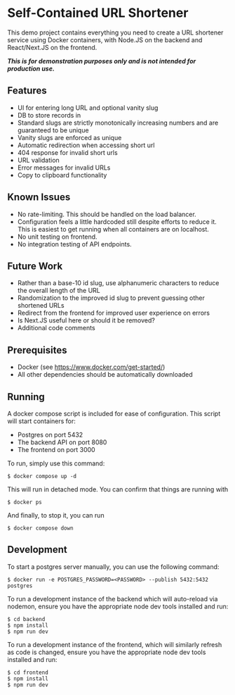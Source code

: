 # Self-Contained URL Shortener

This demo project contains everything you need to create a URL shortener service using Docker containers, with
Node.JS on the backend and React/Next.JS on the frontend.

***This is for demonstration purposes only and is not intended for production use.***

## Features
* UI for entering long URL and optional vanity slug 
* DB to store records in
* Standard slugs are strictly monotonically increasing numbers and are guaranteed to be unique
* Vanity slugs are enforced as unique
* Automatic redirection when accessing short url
* 404 response for invalid short urls
* URL validation
* Error messages for invalid URLs
* Copy to clipboard functionality

## Known Issues
* No rate-limiting. This should be handled on the load balancer.
* Configuration feels a little hardcoded still despite efforts to reduce it. This is easiest to get running when all containers are on localhost.
* No unit testing on frontend.
* No integration testing of API endpoints.

## Future Work
* Rather than a base-10 id slug, use alphanumeric characters to reduce the overall length of the URL
* Randomization to the improved id slug to prevent guessing other shortened URLs
* Redirect from the frontend for improved user experience on errors
* Is Next.JS useful here or should it be removed?
* Additional code comments

## Prerequisites
- Docker (see https://www.docker.com/get-started/)
- All other dependencies should be automatically downloaded

## Running
A docker compose script is included for ease of configuration. This script will start containers for:
- Postgres on port 5432
- The backend API on port 8080
- The frontend on port 3000

To run, simply use this command:
```
$ docker compose up -d
```
This will run in detached mode. You can confirm that things are running with
```
$ docker ps
```
And finally, to stop it, you can run
```
$ docker compose down
```

## Development
To start a postgres server manually, you can use the following command:
```
$ docker run -e POSTGRES_PASSWORD=<PASSWORD> --publish 5432:5432 postgres
```

To run a development instance of the backend which will auto-reload via nodemon,
ensure you have the appropriate node dev tools installed and run:
```
$ cd backend
$ npm install
$ npm run dev
```

To run a development instance of the frontend, which will similarly refresh
as code is changed, ensure you have the appropriate node dev tools installed
and run:
```
$ cd frontend
$ npm install
$ npm run dev
```
